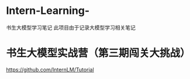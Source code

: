 # Intern-Learning-
书生大模型学习笔记
此项目由于记录大模型学习相关笔记


# 书生大模型实战营（第三期闯关大挑战）
https://github.com/InternLM/Tutorial
